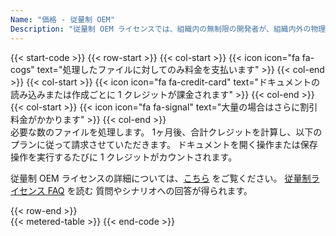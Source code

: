 ```yaml
---
Name: "価格 - 従量制 OEM"
Description: "従量制 OEM ライセンスでは、組織内の無制限の開発者が、組織内外の物理的な場所 (個別の住所またはオフィスの建物) で無制限に使用できる製品を使用して、無制限の数のエンド ユーザー ソフトウェアを作成できます。"  
---
```

{{< start-code >}}
{{< row-start >}}
{{< col-start >}}
{{< icon icon="fa fa-cogs" text="処理したファイルに対してのみ料金を支払います" >}}
{{< col-end >}}
{{< col-start >}}
{{< icon icon="fa fa-credit-card" text="ドキュメントの読み込みまたは作成ごとに 1 クレジットが課金されます" >}}
{{< col-end >}}
{{< col-start >}}
{{< icon icon="fa fa-signal" text="大量の場合はさらに割引料金がかかります" >}}
{{< col-end >}}
&nbsp;  
必要な数のファイルを処理します。 1ヶ月後、合計クレジットを計算し、以下のプランに従って請求させていただきます。 ドキュメントを開く操作または保存操作を実行するたびに 1 クレジットがカウントされます。 
&nbsp;  

従量制 OEM ライセンスの詳細については、[こちら](https://purchase.aspose.com/policies/license-types/#MeteredOEM) をご覧ください。 [従量制ライセンス FAQ](https://purchase.aspose.com/faqs/licensing/metered/) を読む 質問やシナリオへの回答が得られます。 

{{< row-end >}}
&nbsp;  
{{< metered-table >}}
{{< end-code >}}